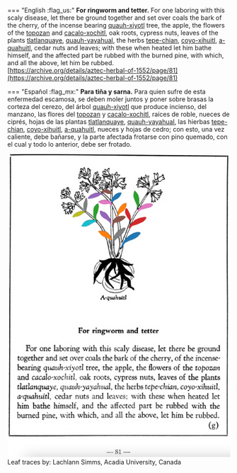 
=== "English :flag_us:"
    **For ringworm and tetter.** For one laboring with this scaly disease, let there be ground together and set over coals the bark of the cherry, of the incense bearing [quauh-xiyotl](Quauh-xiyotl.md) tree, the apple, the flowers of the [topozan](Topozan.md) and [cacalo-xochitl](Cacalo-xochitl.md), oak roots, cypress nuts, leaves of the plants [tlatlanquaye](Tlatlanquaye.md), [quauh-yayahual](Quauh-yayahual.md), the herbs [tepe-chian](Tepe-chian.md), [coyo-xihuitl](Coyo-xihuitl.md), [a-quahuitl](A-quahuitl.md), cedar nuts and leaves; with these when heated let him bathe himself, and the affected part be rubbed with the burned pine, with which, and all the above, let him be rubbed.  
    [https://archive.org/details/aztec-herbal-of-1552/page/81](https://archive.org/details/aztec-herbal-of-1552/page/81)  


=== "Español :flag_mx:"
    **Para tiña y sarna.** Para quien sufre de esta enfermedad escamosa, se deben moler juntos y poner sobre brasas la corteza del cerezo, del árbol [quauh-xiyotl](Quauh-xiyotl.md) que produce incienso, del manzano, las flores del [topozan](Topozan.md) y [cacalo-xochitl](Cacalo-xochitl.md), raíces de roble, nueces de ciprés, hojas de las plantas [tlatlanquaye](Tlatlanquaye.md), [quauh-yayahual](Quauh-yayahual.md), las hierbas [tepe-chian](Tepe-chian.md), [coyo-xihuitl](Coyo-xihuitl.md), [a-quahuitl](A-quahuitl.md), nueces y hojas de cedro; con esto, una vez caliente, debe bañarse, y la parte afectada frotarse con pino quemado, con el cual y todo lo anterior, debe ser frotado.  


![L_p081.png](assets/L_p081.png)  
Leaf traces by: Lachlann Simms, Acadia University, Canada  
